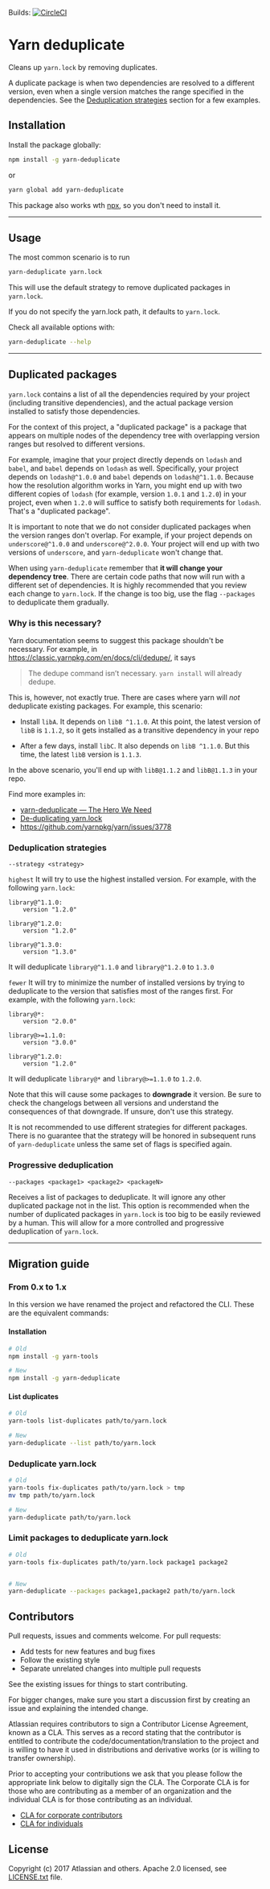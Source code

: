Builds: [![CircleCI](https://circleci.com/gh/atlassian/yarn-deduplicate.svg?style=svg)](https://circleci.com/gh/atlassian/yarn-deduplicate)

# Yarn deduplicate

Cleans up `yarn.lock` by removing duplicates.

A duplicate package is when two dependencies are resolved to a different version, even when a single
version matches the range specified in the dependencies. See the [Deduplication
strategies](#deduplication-strategies) section for a few examples.

## Installation

Install the package globally:

```bash
npm install -g yarn-deduplicate
```

or

```bash
yarn global add yarn-deduplicate
```

This package also works wth [npx](https://medium.com/@maybekatz/introducing-npx-an-npm-package-runner-55f7d4bd282b),
so you don't need to install it.

---

## Usage

The most common scenario is to run

```bash
yarn-deduplicate yarn.lock
```

This will use the default strategy to remove duplicated packages in `yarn.lock`.

If you do not specify the yarn.lock path, it defaults to `yarn.lock`.

Check all available options with:

```bash
yarn-deduplicate --help
```

---

## Duplicated packages

`yarn.lock` contains a list of all the dependencies required by your project (including transitive
dependencies), and the actual package version installed to satisfy those dependencies.

For the context of this project, a "duplicated package" is a package that appears on multiple nodes
of the dependency tree with overlapping version ranges but resolved to different versions.

For example, imagine that your project directly depends on `lodash` and `babel`, and `babel` depends
on `lodash` as well. Specifically, your project depends on `lodash@^1.0.0` and `babel` depends on
`lodash@^1.1.0`. Because how the resolution algorithm works in Yarn, you might end up with two
different copies of `lodash` (for example, version `1.0.1` and `1.2.0`) in your project, even when
`1.2.0` will suffice to satisfy both requirements for `lodash`. That's a "duplicated package".

It is important to note that we do not consider duplicated packages when the version ranges don't
overlap. For example, if your project depends on `underscore@^1.0.0` and `underscore@^2.0.0`. Your
project will end up with two versions of `underscore`, and `yarn-deduplicate` won't change that.

When using `yarn-deduplicate` remember that **it will change your dependency tree**. There are
certain code paths that now will run with a different set of dependencies. It is highly recommended
that you review each change to `yarn.lock`. If the change is too big, use the flag `--packages` to
deduplicate them gradually.

### Why is this necessary?

Yarn documentation seems to suggest this package shouldn't be necessary. For example, in
https://classic.yarnpkg.com/en/docs/cli/dedupe/, it says

> The dedupe command isn’t necessary. `yarn install` will already dedupe.

This is, however, not exactly true. There are cases where yarn will *not* deduplicate existing
packages. For example, this scenario:

- Install `libA`. It depends on `libB ^1.1.0`. At this point, the latest version of `libB` is
  `1.1.2`, so it gets installed as a transitive dependency in your repo

- After a few days, install `libC`. It also depends on `libB ^1.1.0`. But this time, the latest
  `libB` version is `1.1.3`.

In the above scenario, you'll end up with `libB@1.1.2` and `libB@1.1.3` in your repo.

Find more examples in:
- [yarn-deduplicate — The Hero We Need](https://medium.com/@bnaya/yarn-deduplicate-the-hero-we-need-f4497a362128)
- [De-duplicating yarn.lock](https://medium.com/@scinos/de-duplicating-yarn-lock-ae30be4aa41a)
- https://github.com/yarnpkg/yarn/issues/3778

### Deduplication strategies

`--strategy <strategy>`

`highest`
It will try to use the highest installed version. For example, with the following `yarn.lock`:

```
library@^1.1.0:
    version "1.2.0"

library@^1.2.0:
    version "1.2.0"

library@^1.3.0:
    version "1.3.0"
```

It will deduplicate `library@^1.1.0` and `library@^1.2.0` to `1.3.0`

`fewer`
It will try to minimize the number of installed versions by trying to deduplicate to the version
that satisfies most of the ranges first. For example, with the following `yarn.lock`:

```
library@*:
    version "2.0.0"

library@>=1.1.0:
    version "3.0.0"

library@^1.2.0:
    version "1.2.0"
```

It will deduplicate `library@*` and `library@>=1.1.0` to `1.2.0`.

Note that this will cause some packages to **downgrade** it version. Be sure to check the changelogs
between all versions and understand the consequences of that downgrade. If unsure, don't use this
strategy.

It is not recommended to use different strategies for different packages. There is no guarantee that
the strategy will be honored in subsequent runs of `yarn-deduplicate` unless the same set of flags
is specified again.

### Progressive deduplication

`--packages <package1> <package2> <packageN>`

Receives a list of packages to deduplicate. It will ignore any other duplicated package not in the
list. This option is recommended when the number of duplicated packages in `yarn.lock` is too big
to be easily reviewed by a human. This will allow for a more controlled and progressive
deduplication of `yarn.lock`.

---

## Migration guide

### From 0.x to 1.x

In this version we have renamed the project and refactored the CLI. These are the equivalent
commands:

#### Installation

```bash
# Old
npm install -g yarn-tools

# New
npm install -g yarn-deduplicate
```

#### List duplicates

```bash
# Old
yarn-tools list-duplicates path/to/yarn.lock

# New
yarn-deduplicate --list path/to/yarn.lock
```

### Deduplicate yarn.lock
```bash
# Old
yarn-tools fix-duplicates path/to/yarn.lock > tmp
mv tmp path/to/yarn.lock

# New
yarn-deduplicate path/to/yarn.lock
```


### Limit packages to deduplicate yarn.lock
```bash
# Old
yarn-tools fix-duplicates path/to/yarn.lock package1 package2


# New
yarn-deduplicate --packages package1,package2 path/to/yarn.lock
```


## Contributors

Pull requests, issues and comments welcome. For pull requests:

* Add tests for new features and bug fixes
* Follow the existing style
* Separate unrelated changes into multiple pull requests

See the existing issues for things to start contributing.

For bigger changes, make sure you start a discussion first by creating
an issue and explaining the intended change.

Atlassian requires contributors to sign a Contributor License Agreement,
known as a CLA. This serves as a record stating that the contributor is
entitled to contribute the code/documentation/translation to the project
and is willing to have it used in distributions and derivative works
(or is willing to transfer ownership).

Prior to accepting your contributions we ask that you please follow the appropriate
link below to digitally sign the CLA. The Corporate CLA is for those who are
contributing as a member of an organization and the individual CLA is for
those contributing as an individual.

* [CLA for corporate contributors](https://opensource.atlassian.com/corporate)
* [CLA for individuals](https://opensource.atlassian.com/individual)

## License

Copyright (c) 2017 Atlassian and others.
Apache 2.0 licensed, see [LICENSE.txt](LICENSE.txt) file.
